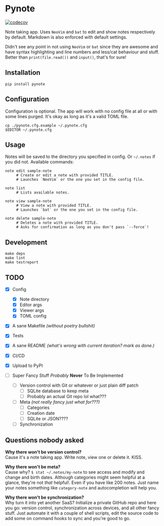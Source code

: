 # Pynote

[![codecov](https://codecov.io/gh/Euromance/pynote/branch/master/graph/badge.svg?token=aRfAPtBzsP)](https://codecov.io/gh/Euromance/pynote)

Note taking app.
Uses `NeoVim` and `bat` to edit and show notes respectively by default.
Markdown is also enforced with default settings.

Didn't see any point in not using `NeoVim` or `bat` since they are awesome
and have syntax highlighting and line numbers and less/cat behaviour and stuff.
Better than `print(file.read())` and `input()`, that's for sure!

## Installation

```
pip install pynote
```

## Configuration

Configuration is optional. The app will work with no config file at all
or with some lines purged. It's okay as long as it's a valid TOML file.

```
cp ./pynote.cfg.example ~/.pynote.cfg
$EDITOR ~/.pynote.cfg
```

## Usage

Notes will be saved to the directory you specified in config.
Or `~/.notes` if you did not. Available commands:

```
note edit sample-note
     # Create or edit a note with provided TITLE.
     # Launches `NeoVim` or the one you set in the config file.

note list
     # Lists available notes.

note view sample-note
     # View a note with provided TITLE.
     # Launches `bat` or the one you set in the config file.

note delete sample-note
     # Deletes a note with provided TITLE.
     # Asks for confirmation as long as you don't pass `--force`!
```

## Development

```
make deps
make lint
make testreport
```

## TODO

- [x] Config
  - [x] Note directory
  - [x] Editor args
  - [x] Viewer args
  - [x] TOML config

- [x] A sane Makefile _(without poetry bullshit)_
- [x] Tests
- [x] A sane README _(what's wrong with current iteration? mark as done.)_
- [x] CI/CD
- [x] Upload to PyPI

- [ ] Super Fancy Stuff _Probably_ **Never** To Be Implemented
  - [ ] Version control with Git or whatever or just plain diff patch
    - [ ] SQLite database to keep meta
    - [ ] Probably an actual Git repo lol what???
  - [ ] Meta _(not really fancy just what for???)_
    - [ ] Categories
    - [ ] Creation date
    - [ ] SQLite or JSON????
  - [ ] Synchronization

## Questions nobody asked

**Why there won't be version control?**  
Cause it's a note taking app. Write note, view one or delete it. KISS.

**Why there won't be meta?**  
Cause why? `$ stat ~/.notes/my-note` to see access and modify and change and birth dates. Although categories might seem helpful at a glance, they're not _that_ helpful!. Even if you have like 200 notes. Just name your notes something like `category-note` and autocompletion will help you.

**Why there won't be synchronization?**  
Why turn it into yet another SaaS? Initialize a private GitHub repo and here you go: version control, synchronization across devices, and all other fancy stuff. Just automate it with a couple of shell scripts, edit the source code to add some on command hooks to sync and you're good to go.
